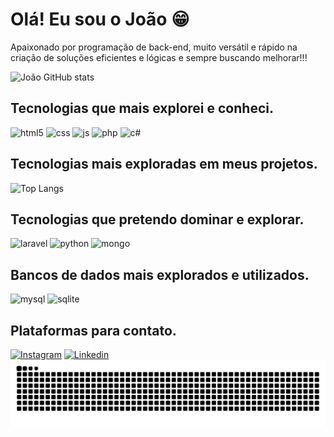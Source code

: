 <!DOCTYPE html>
<html lang="pt-br">
<head>
    <meta charset="UTF-8">
    <meta name="viewport" content="width=device-width, initial-scale=1.0">
</head>
<body>
    <div class="container">
        <h1>Olá! Eu sou o João 😁</h1>
        <p>Apaixonado por programação de back-end, muito versátil e rápido na criação de soluções eficientes e lógicas e sempre buscando melhorar!!!</p>
        <img src="https://github-readme-stats.vercel.app/api?username=JoaomBRosio&show_icons=true&theme=dark" alt="João GitHub stats">
        <h2>Tecnologias que mais explorei e conheci.</h2>
        <div>
            <img class="badge" src="https://img.shields.io/badge/HTML5-E34F26?style=for-the-badge&logo=html5&logoColor=white" alt="html5">
            <img class="badge" src="https://img.shields.io/badge/CSS-239120?&style=for-the-badge&logo=css3&logoColor=white" alt="css">
            <img class="badge" src="https://img.shields.io/badge/JavaScript-323330?style=for-the-badge&logo=javascript&logoColor=F7DF1E" alt="js">
            <img class="badge" src="https://img.shields.io/badge/PHP-777BB4?style=for-the-badge&logo=php&logoColor=white" alt="php">
            <img class="badge" src="https://img.shields.io/badge/C%23-239120?style=for-the-badge&logo=c-sharp&logoColor=white" alt="c#">
        </div>
        <h2>Tecnologias mais exploradas em meus projetos.</h2>
        <img src="https://github-readme-stats.vercel.app/api/top-langs/?username=JoaomBRosio&layout=donut" alt="Top Langs">
        <h2>Tecnologias que pretendo dominar e explorar.</h2>
        <div>
            <img class="badge" src="https://img.shields.io/badge/Laravel-FF2D20?style=for-the-badge&logo=laravel&logoColor=white" alt="laravel">
            <img class="badge" src="https://img.shields.io/badge/Python-3776AB?style=for-the-badge&logo=python&logoColor=white" alt="python">
            <img class="badge" src="https://img.shields.io/badge/MongoDB-4EA94B?style=for-the-badge&logo=mongodb&logoColor=white" alt="mongo">
        </div>
        <h2>Bancos de dados mais explorados e utilizados.</h2>
        <div>
            <img class="badge" src="https://img.shields.io/badge/MySQL-005C84?style=for-the-badge&logo=mysql&logoColor=white" alt="mysql">
            <img class="badge" src="https://img.shields.io/badge/SQLite-07405E?style=for-the-badge&logo=sqlite&logoColor=white" alt="sqlite">
        </div>
        <h2>Plataformas para contato.</h2>
        <a href="https://www.instagram.com/jao_ambrosio"><img class="badge" src="https://img.shields.io/badge/Instagram-E4405F?style=for-the-badge&logo=instagram&logoColor=white" alt="Instagram"></a>
        <a href="https://www.linkedin.com/in/jo%C3%A3o-goldoni-ambrosio-444466211?utm_source=share&utm_campaign=share_via&utm_content=profile&utm_medium=android_app"><img class="badge" src="https://img.shields.io/badge/LinkedIn-0077B5?style=for-the-badge&logo=linkedin&logoColor=white" alt="Linkedin"></a>

  <div>
<picture>
  <source media="(prefers-color-scheme: dark)" srcset="https://raw.githubusercontent.com/JoaomBRosio/JoaomBRosio/output/github-contribution-grid-snake-dark.svg">
  <source media="(prefers-color-scheme: light)" srcset="https://raw.githubusercontent.com/JoaomBRosio/JoaomBRosio/output/github-contribution-grid-snake.svg">
  <img alt="github contribution grid snake animation" src="https://raw.githubusercontent.com/JoaomBRosio/JoaomBRosio/output/github-contribution-grid-snake.svg">
</picture>
</div>
</body>
</html>
